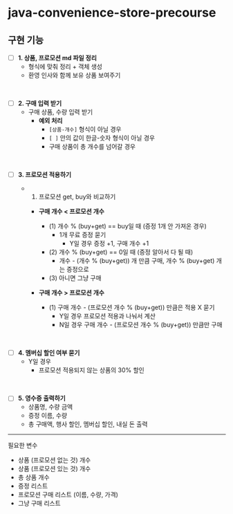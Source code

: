# java-convenience-store-precourse

## 구현 기능

- [ ] **1. 상품, 프로모션 md 파일 정리**
    - 형식에 맞춰 정리 + 객체 생성
    - 환영 인사와 함께 보유 상품 보여주기

<br>

- [ ] **2. 구매 입력 받기**
    - 구매 상품, 수량 입력 받기
        - **예외 처리**
            - `[상품-개수]` 형식이 아닐 경우
            - `[ ]` 안의 값이 한글-숫자 형식이 아닐 경우
            - 구매 상품이 총 개수를 넘어갈 경우

<br>

- [ ] **3. 프로모션 적용하기**

  - 1) 프로모션 get, buy와 비교하기
    - **구매 개수 < 프로모션 개수**
        - (1) 개수 % (buy+get) == buy일 때 (증정 1개 안 가져온 경우)
            - 1개 무료 증정 묻기
                - Y일 경우 증정 +1, 구매 개수 +1
        - (2) 개수 % (buy+get) == 0일 때 (증정 알아서 다 될 때)
            - 개수 - (개수 % (buy+get)) 개 만큼 구매, 개수 % (buy+get) 개는 증정으로
        - (3) 아니면 그냥 구매 
        
    - **구매 개수 > 프로모션 개수**
        - (1) 구매 개수 - (프로모션 개수 % (buy+get)) 만큼은 적용 X 묻기
            - Y일 경우 프로모션 적용과 나눠서 계산
            - N일 경우  구매 개수 - (프로모션 개수 % (buy+get)) 만큼만 구매

<br>

- [ ] **4. 멤버십 할인 여부 묻기**
    - Y일 경우
        - 프로모션 적용되지 않는 상품의 30% 할인

<br>

- [ ] **5. 영수증 출력하기**
    - 상품명, 수량 금액
    - 증정 이름, 수량
    - 총 구매액, 행사 할인, 멤버십 할인, 내실 돈 출력

---

필요한 변수

- 상품 (프로모션 없는 것) 개수
- 상품 (프로모션 있는 것) 개수
- 총 상품 개수
- 증정 리스트
- 프로모션 구매 리스트 (이름, 수량, 가격)
- 그냥 구매 리스트